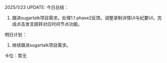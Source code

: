 2025/1/23 UPDATE:
今日总结：

1. 跟进sugartalk项目需求。处理1.1 phase2反馈。调整录制详情UI与纪要UI，完成点击发言跳转对应时间节点功能。



明日计划：

1. 继续跟进sugartalk项目需求。



卡位：暂无

